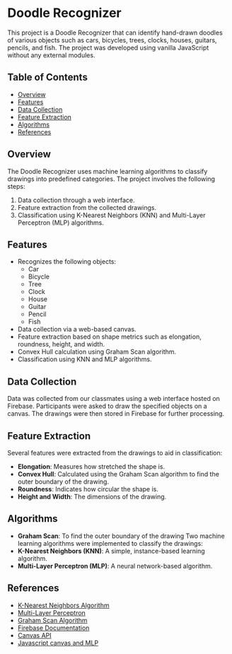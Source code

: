 # Doodle Recognizer

This project is a Doodle Recognizer that can identify hand-drawn doodles of various objects such as cars, bicycles, trees, clocks, houses, guitars, pencils, and fish. The project was developed using vanilla JavaScript without any external modules.

## Table of Contents

- [Overview](#overview)
- [Features](#features)
- [Data Collection](#data-collection)
- [Feature Extraction](#feature-extraction)
- [Algorithms](#algorithms)
- [References](#references)

## Overview

The Doodle Recognizer uses machine learning algorithms to classify drawings into predefined categories. The project involves the following steps:
1. Data collection through a web interface.
2. Feature extraction from the collected drawings.
3. Classification using K-Nearest Neighbors (KNN) and Multi-Layer Perceptron (MLP) algorithms.

## Features

- Recognizes the following objects:
  - Car
  - Bicycle
  - Tree
  - Clock
  - House
  - Guitar
  - Pencil
  - Fish
- Data collection via a web-based canvas.
- Feature extraction based on shape metrics such as elongation, roundness, height, and width.
- Convex Hull calculation using Graham Scan algorithm.
- Classification using KNN and MLP algorithms.

## Data Collection

Data was collected from our classmates using a web interface hosted on Firebase. Participants were asked to draw the specified objects on a canvas. The drawings were then stored in Firebase for further processing.

## Feature Extraction

Several features were extracted from the drawings to aid in classification:
- **Elongation**: Measures how stretched the shape is.
- **Convex Hull**: Calculated using the Graham Scan algorithm to find the outer boundary of the drawing.
- **Roundness**: Indicates how circular the shape is.
- **Height and Width**: The dimensions of the drawing.

## Algorithms
- **Graham Scan**: To find the outer boundary of the drawing
Two machine learning algorithms were implemented to classify the drawings:
- **K-Nearest Neighbors (KNN)**: A simple, instance-based learning algorithm.
- **Multi-Layer Perceptron (MLP)**: A neural network-based algorithm.

## References

- [K-Nearest Neighbors Algorithm](https://en.wikipedia.org/wiki/K-nearest_neighbors_algorithm)
- [Multi-Layer Perceptron](https://en.wikipedia.org/wiki/Multilayer_perceptron)
- [Graham Scan Algorithm](https://en.wikipedia.org/wiki/Graham_scan)
- [Firebase Documentation](https://firebase.google.com/docs)
- [Canvas API](https://developer.mozilla.org/en-US/docs/Web/API/Canvas_API)
- [Javascript canvas and MLP](https://www.youtube.com/@Radu)
